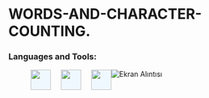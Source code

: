 # WORDS-AND-CHARACTER-COUNTING.

<h3 align="left">Languages and Tools:</h3>
<ul>
    <li style="list-style: none; float: left; margin-left: 20PX;"><a><img src="https://user-images.githubusercontent.com/108763130/223422027-d8cf0d98-1329-43ba-8b05-507372a9c3b7.png"  width="40" height="40" style="background-color: aliceblue;"></a></li>
    <li style="list-style: none; float: left; margin-left: 20PX;"> <a></a> <img src="https://user-images.githubusercontent.com/108763130/223422298-bd30ae8a-0ee7-448f-a4fe-2db638ddcdf8.png"  width="40" height="40" style="background-color: aliceblue;"></a></li>
    <li style="list-style: none; float: left; margin-left: 20PX;"><a></a><img src="https://user-images.githubusercontent.com/108763130/223422360-70e952df-008b-4bb5-b454-f6e7b1cd6194.png"  width="40" height="40"  style="background-color: aliceblue;"></a></li>
</ul>  


![Ekran Alıntısı](https://user-images.githubusercontent.com/108763130/223418211-6fd160d2-6ead-4682-b9ff-8b8f607e6d80.PNG)
